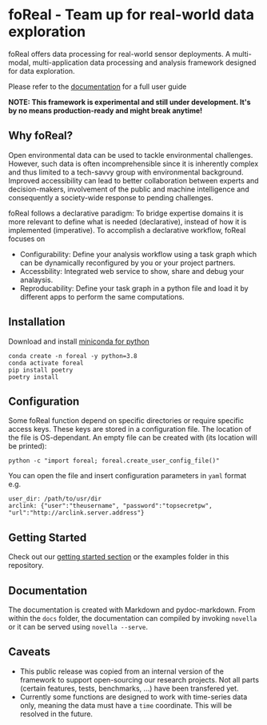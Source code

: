 # foReal - Team up for real-world data exploration

foReal offers data processing for real-world sensor deployments. A multi-modal, multi-application data processing and analysis framework designed for data exploration.

Please refer to the [documentation](https://niowniow.github.io/foreal/) for a full user guide

**NOTE: This framework is experimental and still under development. It's by no means production-ready and might break anytime!**

## Why foReal?
Open environmental data can be used to tackle environmental challenges. However, such data is often incomprehensible since it is inherently complex and thus limited to a tech-savvy group with environmental background. Improved accessibility can lead to better collaboration between experts and decision-makers, involvement of the public and machine intelligence and consequently a society-wide response to pending challenges.

foReal follows a declarative paradigm: To bridge expertise domains it is more relevant to define what is needed (declarative), instead of how it is implemented (imperative). To accomplish a declarative workflow, foReal focuses on

- Configurability: Define your analysis workflow using a task graph which can be dynamically reconfigured by you or your project partners.
- Accessbility: Integrated web service to show, share and debug your analaysis.
- Reproducability: Define your task graph in a python file and load it by different apps to perform the same computations.

## Installation

Download and install [miniconda for python](https://docs.conda.io/en/latest/miniconda.html)

```
conda create -n foreal -y python=3.8
conda activate foreal
pip install poetry
poetry install
```


## Configuration
Some foReal function depend on specific directories or require specific access keys. These keys are stored in a configuration file. The location of the file is OS-dependant. An empty file can be created with (its location will be printed):

```
python -c "import foreal; foreal.create_user_config_file()"
```


You can open the file and insert configuration parameters in `yaml` format e.g.

```
user_dir: /path/to/usr/dir
arclink: {"user":"theusername", "password":"topsecretpw", "url":"http://arclink.server.address"}
```

## Getting Started

Check out our [getting started section](https://niowniow.github.io/foreal/get_started/) or the examples folder in this repository.

## Documentation
The documentation is created with Markdown and pydoc-markdown. From within the `docs` folder, the documentation can compiled by invoking `novella` or it can be served using `novella --serve`.

## Caveats
* This public release was copied from an internal version of the framework to support open-sourcing our research projects. Not all parts (certain features, tests, benchmarks, ...) have been transfered yet.
* Currently some functions are designed to work with time-series data only, meaning the data must have a `time` coordinate. This will be resolved in the future.

<!-- Links -->
[foreal]: https://www.foreal.io


